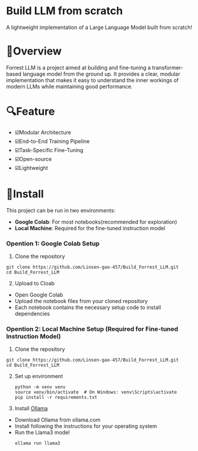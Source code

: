 # Build LLM from scratch

A lightweight implementation of a Large Language Model built from scratch!

# 📖Overview

Forrest LLM is a project aimed at building and fine-tuning a transformer-based language model from the ground up. It provides a clear, modular implementation that makes it easy to understand the inner workings of modern LLMs while maintaining good performance.

# 🔍Feature

- ☑️Modular Architecture
- ☑️End-to-End Training Pipeline
- ☑️Task-Specific Fine-Tuning
- ☑️Open-source
- ☑️Lightweight

# 📁Install

This project can be run in two environments:

- **Google Colab**: For most notebooks(recommended for exploration)
- **Local Machine**: Required for the fine-tuned instruction model

### Opention 1: Google Colab Setup

1. Clone the repository

```
git clone https://github.com/Linsen-gao-457/Build_Forrest_LLM.git
cd Build_Forrest_LLM
```

2. Upload to Cloab

- Open Google Colab
- Upload the notebook files from your cloned repository
- Each notebook contains the necessary setup code to install dependencies

### Opention 2: Local Machine Setup (Required for Fine-tuned Instruction Model)

1. Clone the repository

```
git clone https://github.com/Linsen-gao-457/Build_Forrest_LLM.git
cd Build_Forrest_LLM
```

2. Set up environment
   ```
   python -m venv venv
   source venv/bin/activate  # On Windows: venv\Scripts\activate
   pip install -r requirements.txt
   ```
3. Install [Ollama](https://ollama.com/)

- Download Ollama from ollama.com
- Install following the instructions for your operating system
- Run the Llama3 model
  ```
  ollama run llama3
  ```
